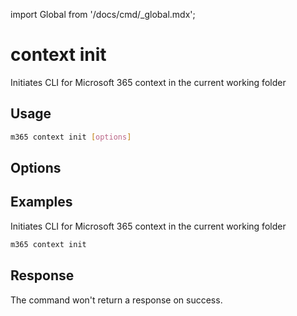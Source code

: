 <!-- DISCLAIMER: All secrets, passwords, and sensitive values in this document are examples only and not real credentials. -->
import Global from '/docs/cmd/_global.mdx';

# context init

Initiates CLI for Microsoft 365 context in the current working folder

## Usage

```sh
m365 context init [options]
```

## Options

<Global />

## Examples

Initiates CLI for Microsoft 365 context in the current working folder

```sh
m365 context init
```

## Response

The command won't return a response on success.
